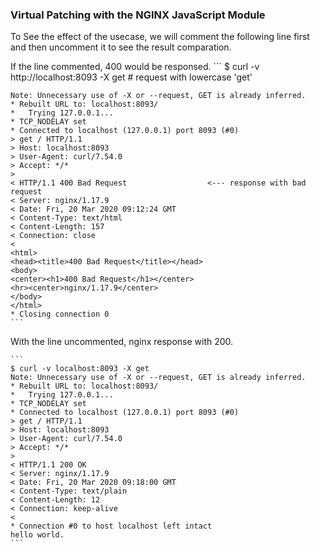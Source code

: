 ### Virtual Patching with the NGINX JavaScript Module

To See the effect of the usecase, we will comment the following line first and then uncomment it to see the result comparation.



If the line commented, 400 would be responsed.
    ```
    $ curl -v http://localhost:8093 -X get    # request with lowercase 'get'

    Note: Unnecessary use of -X or --request, GET is already inferred.
    * Rebuilt URL to: localhost:8093/
    *   Trying 127.0.0.1...
    * TCP_NODELAY set
    * Connected to localhost (127.0.0.1) port 8093 (#0)
    > get / HTTP/1.1
    > Host: localhost:8093
    > User-Agent: curl/7.54.0
    > Accept: */*
    >
    < HTTP/1.1 400 Bad Request                  <--- response with bad request
    < Server: nginx/1.17.9
    < Date: Fri, 20 Mar 2020 09:12:24 GMT
    < Content-Type: text/html
    < Content-Length: 157
    < Connection: close
    <
    <html>
    <head><title>400 Bad Request</title></head>
    <body>
    <center><h1>400 Bad Request</h1></center>
    <hr><center>nginx/1.17.9</center>
    </body>
    </html>
    * Closing connection 0
    ```

With the line uncommented, nginx response with 200.

    ```
    $ curl -v localhost:8093 -X get
    Note: Unnecessary use of -X or --request, GET is already inferred.
    * Rebuilt URL to: localhost:8093/
    *   Trying 127.0.0.1...
    * TCP_NODELAY set
    * Connected to localhost (127.0.0.1) port 8093 (#0)
    > get / HTTP/1.1
    > Host: localhost:8093
    > User-Agent: curl/7.54.0
    > Accept: */*
    >
    < HTTP/1.1 200 OK
    < Server: nginx/1.17.9
    < Date: Fri, 20 Mar 2020 09:18:00 GMT
    < Content-Type: text/plain
    < Content-Length: 12
    < Connection: keep-alive
    <
    * Connection #0 to host localhost left intact
    hello world.
    ```